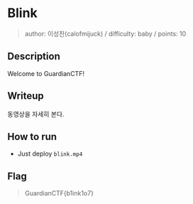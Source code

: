 # Blink

> author: 이성찬(calofmijuck) / difficulty: baby / points: 10

## Description

Welcome to GuardianCTF!

## Writeup

동영상을 자세히 본다.

## How to run

 - Just deploy `blink.mp4`

## Flag
> GuardianCTF{b1ink1o7}